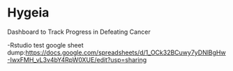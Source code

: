 # Hygeia
Dashboard to Track Progress in Defeating Cancer

-Rstudio test
google sheet dump:https://docs.google.com/spreadsheets/d/1_OCk32BCuwy7yDNlBgHw-IwxFMH_vL3v4bY4RpW0XUE/edit?usp=sharing